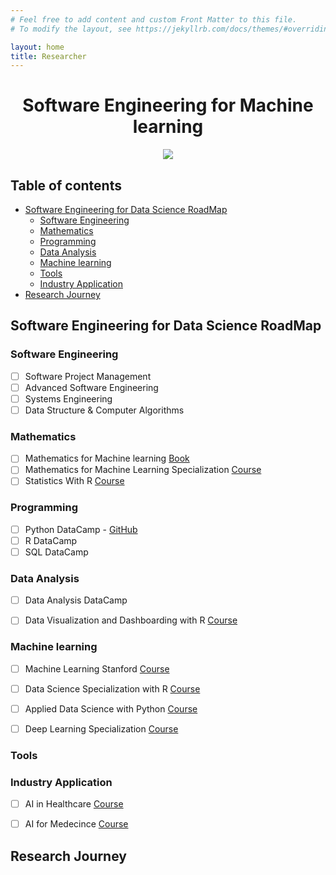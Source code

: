 ```yaml
---
# Feel free to add content and custom Front Matter to this file.
# To modify the layout, see https://jekyllrb.com/docs/themes/#overriding-theme-defaults

layout: home
title: Researcher
---
```


<h1 align="center"> Software Engineering for Machine learning </h1>

<p align="center"><img src="https://wallpaperaccess.com/full/1846921.jpg"></p>

<h2> Table of contents </h2>

- [Software Engineering for Data Science RoadMap](#software-engineering-for-data-science-roadmap)
  - [Software Engineering](#software-engineering)
  - [Mathematics](#mathematics)
  - [Programming](#programming)
  - [Data Analysis](#data-analysis)
  - [Machine learning](#machine-learning)
  - [Tools](#tools)
  - [Industry Application](#industry-application)
- [Research Journey](#research-journey)

## Software Engineering for Data Science RoadMap

### Software Engineering

- [ ] Software Project Management 
- [ ] Advanced Software Engineering
- [ ] Systems Engineering
- [ ] Data Structure & Computer Algorithms

### Mathematics

- [ ] Mathematics for Machine learning [Book](https://mml-book.github.io/book/mml-book.pdf)
- [ ] Mathematics for Machine Learning Specialization [Course](https://www.coursera.org/specializations/mathematics-machine-learning)
- [ ] Statistics With R [Course](https://www.coursera.org/specializations/statistics)

### Programming

- [ ] Python DataCamp - [GitHub](./master_pages/dataSciencePy.md)
- [ ] R DataCamp
- [ ] SQL DataCamp

### Data Analysis

- [ ] Data Analysis DataCamp
- [ ] Data Visualization and Dashboarding with R [Course](https://www.coursera.org/specializations/jhu-data-visualization-dashboarding-with-r)


### Machine learning

- [ ] Machine Learning Stanford [Course](https://www.coursera.org/learn/machine-learning)
- [ ] Data Science Specialization with R [Course](https://www.coursera.org/specializations/jhu-data-science)
- [ ] Applied Data Science with Python [Course](https://www.coursera.org/specializations/data-science-python)
- [ ] Deep Learning Specialization [Course](https://www.coursera.org/specializations/deep-learning)


### Tools

### Industry Application

- [ ] AI in Healthcare [Course](https://www.coursera.org/specializations/ai-healthcare)
- [ ] AI for Medecince [Course](https://www.coursera.org/specializations/ai-for-medicine)


## Research Journey
